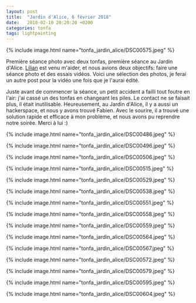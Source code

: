 ```yaml
---
layout: post
title:  "Jardin d'Alice, 6 février 2018"
date:   2018-02-10 20:20:20 +0200
categories: tonfa
tags: lightpainting
---
```


{% include image.html name="tonfa_jardin_alice/DSC00575.jpeg" %}

Première séance photo avec deux tonfas, première séance au Jardin d'Alice. <a href="https://vimeo.com/lilianhardouineau" target="_blank">Lilian</a> est venu m'aider, et nous avions deux objectifs: faire une séance photo et des essais vidéos. Voici une sélection des photos, je ferai un autre post pour la vidéo une fois que je l'aurai édité.

<!--more-->

Juste avant de commencer la séance, un petit accident a failli tout foutre en l'air: j'ai cassé un des tonfas en changeant les piles. Le contact ne se faisait plus, il était inutilisable. Heureusement, au Jardin d'Alice, il y a aussi un hackerspace, et nous y avons trouvé Fabien. Avec le sourire, il a trouvé une solution rapide et efficace à mon problème, et nous avons pu reprendre notre soirée. Merci à lui :)

{% include image.html name="tonfa_jardin_alice/DSC00486.jpeg" %}

{% include image.html name="tonfa_jardin_alice/DSC00496.jpeg" %}

{% include image.html name="tonfa_jardin_alice/DSC00506.jpeg" %}

{% include image.html name="tonfa_jardin_alice/DSC00515.jpeg" %}

{% include image.html name="tonfa_jardin_alice/DSC00529.jpeg" %}

{% include image.html name="tonfa_jardin_alice/DSC00538.jpeg" %}

{% include image.html name="tonfa_jardin_alice/DSC00551.jpeg" %}

{% include image.html name="tonfa_jardin_alice/DSC00558.jpeg" %}

{% include image.html name="tonfa_jardin_alice/DSC00559.jpeg" %}

{% include image.html name="tonfa_jardin_alice/DSC00564.jpeg" %}

{% include image.html name="tonfa_jardin_alice/DSC00567.jpeg" %}

{% include image.html name="tonfa_jardin_alice/DSC00572.jpeg" %}

{% include image.html name="tonfa_jardin_alice/DSC00579.jpeg" %}

{% include image.html name="tonfa_jardin_alice/DSC00595.jpeg" %}

{% include image.html name="tonfa_jardin_alice/DSC00604.jpeg" %}
